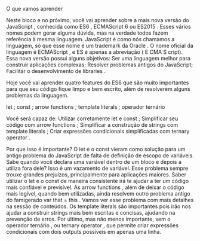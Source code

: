 O que vamos aprender

Neste bloco e no próximo, você vai aprender sobre a mais nova versão do JavaScript , conhecida como ES6 , ECMAScript 6 ou ES2015 .
Esses vários nomes podem gerar alguma dúvida, mas na verdade todos fazem referência à mesma linguagem. JavaScript é como nós chamamos a linguagem, só que esse nome é um trademark da Oracle . O nome oficial da linguagem é ECMAScript , e ES é apenas a abreviação ( E CMA S cript).
Essa nova versão possui alguns objetivos:
Ser uma linguagem melhor para construir aplicações complexas;
Resolver problemas antigos do JavaScript;
Facilitar o desenvolvimento de libraries .

Hoje você vai aprender quatro features do ES6 que são muito importantes para que seu código fique limpo e bem escrito, além de resolverem alguns problemas da linguagem.

let ;
const ;
arrow functions ;
template literals ;
operador ternário

Você será capaz de:
Utilizar corretamente let e const ;
Simplificar seu código com arrow functions ;
Simplificar a construção de strings com template literals ;
Criar expressões condicionais simplificadas com ternary operator .

Por que isso é importante?
O let e o const vieram como solução para um antigo problema do JavaScript de falta de definição de escopo de variáveis. Sabe quando você declara uma variável dentro de um bloco e depois a utiliza fora dele? Isso é um vazamento de variável. Esse problema sempre trouxe grandes prejuízos, principalmente para aplicações maiores. Saber utilizar o let e o const de maneira consistente irá te ajudar a ter um código mais confiável e previsível.
As arrow functions , além de deixar o código mais legível, quando bem utilizadas, ainda resolvem outro problema antigo do famigerado var that = this . Vamos ver esse problema com mais detalhes na sessão de conteúdos.
Os template literals são importantes pois irão nos ajudar a construir strings mais bem escritas e concisas, ajudando na prevenção de erros.
Por último, mas não menos importante, vem o operador ternário , ou ternary operator , que permite criar expressões condicionais com dois outputs possíveis em apenas uma linha.
